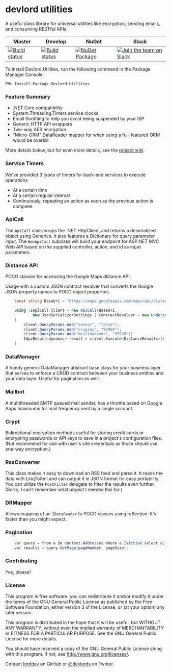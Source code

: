 devlord utilities
====================


A useful class library for universal utilities like encryption, sending emails, and consuming RESTful APIs.

| Master      | Develop      | NuGet      | Slack     |
| -----       | -----        | -----      |------     |
| [![Build status](https://ci.appveyor.com/api/projects/status/i0us4v5jxi6llk3e/branch/master?svg=true)](https://ci.appveyor.com/project/lorddev/utilities/branch/master) | [![Build status](https://ci.appveyor.com/api/projects/status/i0us4v5jxi6llk3e/branch/develop?svg=true)](https://ci.appveyor.com/project/lorddev/utilities/branch/develop) | [![NuGet Package](https://buildstats.info/nuget/Devlord.Utilities)](https://www.nuget.org/packages/Devlord.Utilities/) | [![Join the team on Slack](https://slack-devlords-org.herokuapp.com/badge.svg)](https://slack-devlords-org.herokuapp.com/)

To install Devlord.Utilities, run the following command in the Package Manager Console:

    PM> Install-Package Devlord.Utilities

### Feature Summary

* .NET Core compatibility
* System.Threading.Timers service clocks
* Email throttling to help you avoid being suspended by your ISP
* Generic HTTP API wrappers
* Two-way AES encryption
* "Micro-ORM" DataReader mapper for when using a full-featured ORM would be overkill

More details below, but for even _more_ details, see the [project wiki](https://github.com/lorddev/utilities/wiki).

### Service Timers

We've provided 3 types of timers for back-end services to execute operations 
* At a certain time
* At a certain regular interval
* Continuously, repeating an action as soon as the previous action is complete

### ApiCall

The `ApiCall` class wraps the .NET HttpClient, and returns a deserialized object using Generics. It also features a Dictionary 
for query parameter input. The `WebApiCall` subclass will build your endpoint for ASP.NET MVC Web API based on the supplied 
controller, action, and id as input parameters.

### Distance API

POCO classes for accessing the Google Maps distance API.

Usage with a custom JSON contract resolver that converts the Google JSON property names to POCO object properties.

```csharp
    const string BaseUri = "https://maps.googleapis.com/maps/api/distancematrix/json";

    using (IApiCall client = new ApiCall(BaseUri,
            new JsonSerializerSettings { ContractResolver = new UnderscoreContractResolver() }))
    {
        client.QueryParams.Add("sensor", "false");
        client.QueryParams.Add("origins", "95969");
        client.QueryParams.Add("destinations", "95928");
        IApiResult<dynamic> result = client.Execute<DistanceResults>();
    }
```

### DataManager

A handy generic DataManager abstract base class for your business layer that serves to enforce a CRUD contract between your 
business entities and your data layer. Useful for pagination as well.

### Mailbot

A multithreaded SMTP queued mail sender, has a throttle based on Google Apps maximums for mail frequency sent by a single account.

### Crypt

Bidirectional encryption methods useful for storing credit cards or encrypting passwords or API keys to save in a project's
configuration files. (Not recommend for use with user's site credentials as those should use one-way encryption.)

### RssConverter

This class makes it easy to download an RSS feed and parse it. It reads the data with LinqToXml and can output it in JSON format 
for easy portability. 
You can utilize the `PostFilter` delegate to filter the results even further. (Sorry, I can't remember what project I needed this for.)

### DRMapper

Allows mapping of an `IDataReader` to POCO classes using reflection. It's faster than you might expect.

### Pagination

```csharp
    var query = from a in context.Addresses where a.IsActive select a;
    var results = query.GetPage(pageNumber, pageSize); 
```

### Contributing

Yes, please!

### License

This program is free software: you can redistribute it and/or modify it under the terms of the GNU General Public License as published
by the Free Software Foundation, either version 3 of the License, or (at your option) any later version.

This program is distributed in the hope that it will be useful, but WITHOUT ANY WARRANTY; without even the implied warranty of
MERCHANTABILITY or FITNESS FOR A PARTICULAR PURPOSE.  See the GNU General Public License for more details.

You should have received a copy of the GNU General Public License along with this program.  If not, see <http://www.gnu.org/licenses/>.

Contact [lorddev](https://github.com/lorddev) on GitHub or [@devlords](https://twitter.com/devlords) on Twitter.
